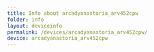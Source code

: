 ```yaml
---
title: Info about arcadyanastoria_arv452cpw
folder: info
layout: deviceinfo
permalink: /devices/arcadyanastoria_arv452cpw/
device: arcadyanastoria_arv452cpw
---
```

